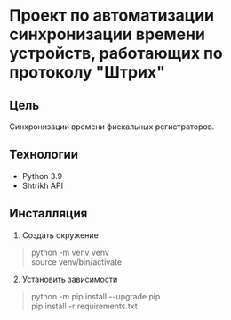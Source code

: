 # Проект по автоматизации синхронизации времени устройств, работающих по протоколу "Штрих"
## Цель  
Синхронизации времени фискальных регистраторов.  

## Технологии  
- Python 3.9  
- Shtrikh API  

## Инсталляция  
1. Создать окружение  
> python -m venv venv  
> source venv/bin/activate  
2. Установить зависимости  
> python -m pip install --upgrade pip  
> pip install -r requirements.txt  
